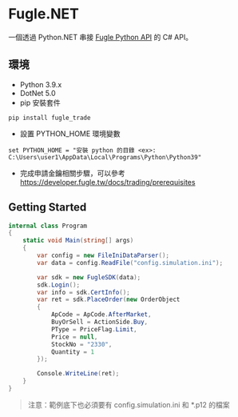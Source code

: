 # Fugle.NET

一個透過 Python.NET 串接 [Fugle Python API](https://github.com/fugle-dev/fugle-trade-python) 的 C# API。

## 環境
* Python 3.9.x
* DotNet 5.0
* pip 安裝套件
```
pip install fugle_trade
```
* 設置 PYTHON_HOME 環境變數
```
set PYTHON_HOME = "安裝 python 的目錄 <ex>: C:\Users\user1\AppData\Local\Programs\Python\Python39"
```
* 完成申請金鑰相關步驟，可以參考 https://developer.fugle.tw/docs/trading/prerequisites 

## Getting Started
```c#
internal class Program
{
    static void Main(string[] args)
    {
        var config = new FileIniDataParser();
        var data = config.ReadFile("config.simulation.ini");

        var sdk = new FugleSDK(data);
        sdk.Login();
        var info = sdk.CertInfo();
        var ret = sdk.PlaceOrder(new OrderObject
        {
            ApCode = ApCode.AfterMarket,
            BuyOrSell = ActionSide.Buy,
            PType = PriceFlag.Limit,
            Price = null,
            StockNo = "2330",
            Quantity = 1
        });

        Console.WriteLine(ret);
    }
}
```
> 注意：範例底下也必須要有 config.simulation.ini 和 *.p12 的檔案
